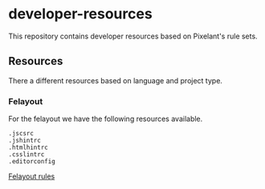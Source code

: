 # developer-resources

This repository contains developer resources based on Pixelant's rule sets. 

## Resources

There a different resources based on language and project type.

### Felayout

For the felayout we have the following resources available.

    .jscsrc
    .jshintrc
    .htmlhintrc
    .csslintrc
    .editorconfig

[Felayout rules](https://github.com/t3kit/t3kit/blob/master/CONTRIBUTING.md#general-coding-rules)